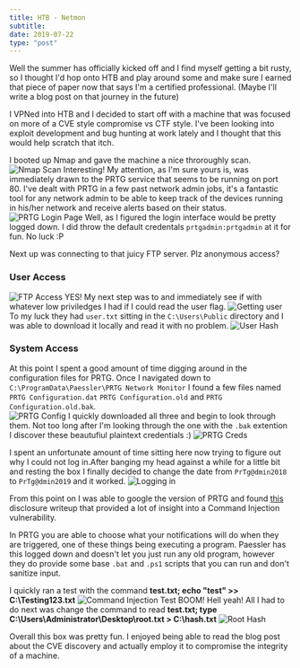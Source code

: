 ```yaml
---
title: HTB - Netmon
subtitle:
date: 2019-07-22
type: "post"
---
```


Well the summer has officially kicked off and I find myself getting a bit rusty, so I thought I'd hop onto HTB and play around some and make sure I earned that piece of paper now that says I'm a certified professional.  (Maybe I'll write a blog post on that journey in the future)

I VPNed into HTB and I decided to start off with a machine that was focused on more of a CVE style compromise vs CTF style.  I've been looking into exploit development and bug hunting at work lately and I thought that this would help scratch that itch.  

I booted up Nmap and gave the machine a nice throroughly scan.
![Nmap Scan](/img/htbnmap.png)
Interesting! My attention, as I'm sure yours is, was immediately drawn to the PRTG service that seems to be running on port 80.  I've dealt with PRTG in a few past network admin jobs, it's a fantastic tool for any network admin to be able to keep track of the devices running in his/her network and receive alerts based on their status.
![PRTG Login Page](/img/htbprtg.png)
Well, as I figured the login interface would be pretty logged down.  I did throw the default credentals `prtgadmin:prtgadmin` at it for fun. No luck :P

Next up was connecting to that juicy FTP server.  Plz anonymous access?
### User Access
![FTP Access](/img/htbftp.png)
YES! My next step was to and immediately see if with whatever low priviledges I had if I could read the user flag.
![Getting user](/img/htbuser.png)
To my luck they had `user.txt` sitting in the `C:\Users\Public` directory and I was able to download it locally and read it with no problem.
![User Hash](/img/htbuserhash.png)
### System Access
At this point I spent a good amount of time digging around in the configuration files for PRTG.  Once I navigated down to `C:\ProgramData\Paessler\PRTG Network Monitor` I found a few files named `PRTG Configuration.dat` `PRTG Configuration.old` and `PRTG Configuration.old.bak`.  
![PRTG Config](/img/htbprtgconfig.png)
I quickly downloaded all three and begin to look through them.  Not too long after I'm looking through the one with the `.bak` extention I discover these beautufiul plaintext credentials :) 
![PRTG Creds](/img/htbprtgcreds.png)

I spent an unfortunate amount of time sitting here now trying to figure out why I could not log in.After banging my head against a while for a little bit and resting the box I finally decided to change the date from `PrTg@dmin2018` to `PrTg@dmin2019` and it worked.
![Logging in](/img/htbloggingin.png)

From this point on I was able to google the version of PRTG and found [this](https://www.codewatch.org/blog/?p=453) disclosure writeup that provided a lot of insight into a Command Injection vulnerability.

In PRTG you are able to choose what your notifications will do when they are triggered, one of these things being executing a program.  Paessler has this logged down and doesn't let you just run any old program, however they do provide some base `.bat` and `.ps1` scripts that you can run and don't sanitize input.

I quickly ran a test with the command **test.txt; echo "test" >> C:\Testing123.txt**
![Command Injection Test](/img/htbcommandinjtest.png)
BOOM! Hell yeah! All I had to do next was change the command to read 
**test.txt; type C:\Users\Administrator\Desktop\root.txt > C:\hash.txt**
![Root Hash](/img/htbroothash.png)

Overall this box was pretty fun.  I enjoyed being able to read the blog post about the CVE discovery and actually employ it to compromise the integrity of a machine.

